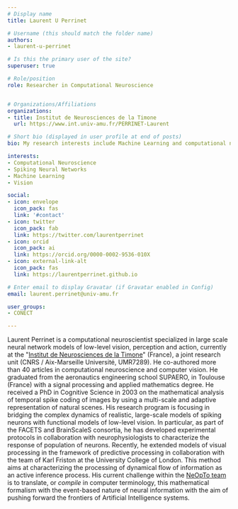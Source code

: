 ```yaml
---
# Display name
title: Laurent U Perrinet

# Username (this should match the folder name)
authors:
- laurent-u-perrinet

# Is this the primary user of the site?
superuser: true

# Role/position
role: Researcher in Computational Neuroscience


# Organizations/Affiliations
organizations:
- title: Institut de Neurosciences de la Timone
  url: https://www.int.univ-amu.fr/PERRINET-Laurent

# Short bio (displayed in user profile at end of posts)
bio: My research interests include Machine Learning and computational neuroscience applied to Vision.

interests:
- Computational Neuroscience
- Spiking Neural Networks
- Machine Learning
- Vision

social:
- icon: envelope
  icon_pack: fas
  link: '#contact'
- icon: twitter
  icon_pack: fab
  link: https://twitter.com/laurentperrinet
- icon: orcid
  icon_pack: ai
  link: https://orcid.org/0000-0002-9536-010X
- icon: external-link-alt
  icon_pack: fas
  link: https://laurentperrinet.github.io

# Enter email to display Gravatar (if Gravatar enabled in Config)
email: laurent.perrinet@univ-amu.fr

user_groups:
- CONECT

---
```


Laurent Perrinet is a computational neuroscientist specialized in large scale neural network models of low-level vision, perception and action, currently at the "[Institut de Neurosciences de la Timone](https://www.int.univ-amu.fr)" (France), a joint research unit (CNRS / Aix-Marseille Université, UMR7289). He co-authored more than 40 articles in computational neuroscience and computer vision. He graduated from the aeronautics engineering school SUPAERO, in Toulouse (France) with a signal processing and applied mathematics degree. He received a PhD in Cognitive Science in 2003 on the mathematical analysis of temporal spike coding of images by using a multi-scale and adaptive representation of natural scenes. His research program is focusing in bridging the complex dynamics of realistic, large-scale models of spiking neurons with functional models of low-level vision. In particular, as part of the FACETS and BrainScaleS consortia, he has developed experimental protocols in collaboration with neurophysiologists to characterize the response of population of neurons. Recently, he extended models of visual processing in the framework of predictive processing in collaboration with the team of Karl Friston at the University College of London. This method aims at characterizing the processing of dynamical flow of information as an active inference process. His current challenge within the <a href="https://www.int.univ-amu.fr/spip.php?page=equipe&equipe=NeOpTo&lang=en">NeOpTo team</a> is to translate, or *compile* in computer terminology, this mathematical formalism with the event-based nature of neural information with the aim of pushing forward the frontiers of Artificial Intelligence systems.

